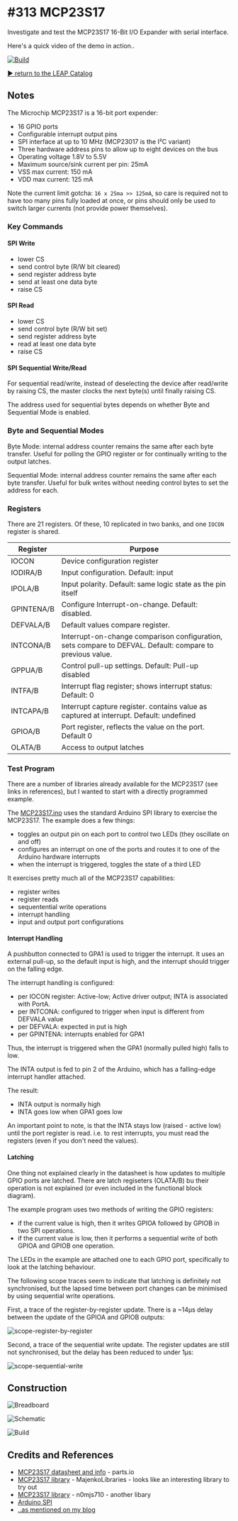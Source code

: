 # #313 MCP23S17

Investigate and test the MCP23S17 16-Bit I/O Expander with serial interface.

Here's a quick video of the demo in action..

[![Build](./assets/MCP23S17_build.jpg?raw=true)](http://www.youtube.com/watch?v=CuNJYUojNe0)

[:arrow_forward: return to the LEAP Catalog](http://leap.tardate.com)

## Notes

The Microchip MCP23S17 is a 16-bit port expender:

* 16 GPIO ports
* Configurable interrupt output pins
* SPI interface at up to 10 MHz (MCP23017 is the I²C variant)
* Three hardware address pins to allow up to eight devices on the bus
* Operating voltage 1.8V to 5.5V
* Maximum source/sink current per pin: 25mA
* VSS max current: 150 mA
* VDD max current: 125 mA

Note the current limit gotcha: `16 x 25ma >> 125mA`, so care is required not to have too many pins fully loaded at once, or pins should only be used to switch larger currents (not provide power themselves).

### Key Commands

#### SPI Write

* lower CS
* send control byte (R/W bit cleared)
* send register address byte
* send at least one data byte
* raise CS

#### SPI Read

* lower CS
* send control byte (R/W bit set)
* send register address byte
* read at least one data byte
* raise CS

#### SPI Sequential Write/Read

For sequential read/write,  instead of deselecting the device after read/write by raising CS, the master clocks the next byte(s)
until finally raising CS.

The address used for sequential bytes depends on whether Byte and Sequential Mode is enabled.

### Byte and Sequential Modes

Byte Mode: internal address counter remains the same after each byte transfer.
Useful for polling the GPIO register or for continually writing to the output latches.

Sequential Mode: internal address counter remains the same after each byte transfer.
Useful for bulk writes without needing control bytes to set the address for each.

### Registers

There are 21 registers. Of these, 10 replicated in two banks, and one `IOCON` register is shared.

| Register   | Purpose                                                                                                   |
|------------|-----------------------------------------------------------------------------------------------------------|
| IOCON      | Device configuration register                                                                             |
| IODIRA/B   | Input configuration. Default: input                                                                       |
| IPOLA/B    | Input polarity. Default: same logic state as the pin itself                                               |
| GPINTENA/B | Configure Interrupt-on-change. Default: disabled.                                                         |
| DEFVALA/B  | Default values compare register.                                                                          |
| INTCONA/B  | Interrupt-on-change comparison configuration, sets compare to DEFVAL. Default: compare to previous value. |
| GPPUA/B    | Control pull-up settings. Default: Pull-up disabled                                                       |
| INTFA/B    | Interrupt flag register; shows interrupt status: Default: 0                                               |
| INTCAPA/B  | Interrupt capture register. contains value as captured at interrupt. Default: undefined                   |
| GPIOA/B    | Port register, reflects the value on the port. Default 0                                                  |
| OLATA/B    | Access to output latches                                                                                  |


### Test Program

There are a number of libraries already available for the MCP23S17 (see links in references), but I wanted to start with a directly programmed example.

The [MCP23S17.ino](./MCP23S17.ino) uses the standard Arduino SPI library to exercise the MCP23S17. The example does a few things:

* toggles an output pin on each port to control two LEDs (they oscillate on and off)
* configures an interrupt on one of the ports and routes it to one of the Arduino hardware interrupts
* when the interrupt is triggered, toggles the state of a third LED

It exercises pretty much all of the MCP23S17 capabilities:

* register writes
* register reads
* sequentential write operations
* interrupt handling
* input and output port configurations


#### Interrupt Handling

A pushbutton connected to GPA1 is used to trigger the interrupt. It uses an external pull-up, so the default input is high, and the interrupt should trigger on the falling edge.

The interrupt handling is configured:

* per IOCON register: Active-low; Active driver output; INTA is associated with PortA.
* per INTCONA: configured to trigger when input is different from DEFVALA value
* per DEFVALA: expected in put is high
* per GPINTENA: interrupts enabled for GPA1

Thus, the interrupt is triggered when the GPA1 (normally pulled high) falls to low.

The INTA output is fed to pin 2 of the Arduino, which has a falling-edge interrupt handler attached.

The result:

* INTA output is normally high
* INTA goes low when GPA1 goes low

An important point to note, is that the INTA stays low (raised - active low) until the port register is read.
i.e. to rest interrupts, you must read the registers (even if you don't need the values).


#### Latching

One thing not explained clearly in the datasheet is how updates to multiple GPIO ports are latched.
There are latch regiseters (OLATA/B) bu their operation is not explained (or even included in the functional block diagram).

The example program uses two methods of writing the GPIO registers:

* if the current value is high, then it writes GPIOA followed by GPIOB in two SPI operations.
* if the current value is low, then it performs a sequential write of both GPIOA and GPIOB one operation.

The LEDs in the example are attached one to each GPIO port, specifically to look at the latching behaviour.

The following scope traces seem to indicate that latching is definitely not synchronised,
but the lapsed time between port changes can be minimised by using sequential write operations.


First, a trace of the register-by-register update. There is a ~14µs delay between the update of the GPIOA and GPIOB outputs:

![scope-register-by-register](./assets/scope-register-by-register.gif?raw=true)

Second, a trace of the sequential write update. The register updates are still not synchronised, but the delay has been reduced to under 1µs:

![scope-sequential-write](./assets/scope-sequential-write.gif?raw=true)


## Construction

![Breadboard](./assets/MCP23S17_bb.jpg?raw=true)

![Schematic](./assets/MCP23S17_schematic.jpg?raw=true)

![Build](./assets/MCP23S17_build.jpg?raw=true)

## Credits and References
* [MCP23S17 datasheet and info](http://parts.io/detail/1371552/MCP23S17-E%2FSS) - parts.io
* [MCP23S17 library](https://github.com/MajenkoLibraries/MCP23S17) - MajenkoLibraries - looks like an interesting library to try out
* [MCP23S17 library](http://playground.arduino.cc/Main/MCP23S17) - n0mjs710 - another libary
* [Arduino SPI](https://www.arduino.cc/en/reference/SPI)
* [..as mentioned on my blog](https://blog.tardate.com/2017/05/leap313-mcp23s17-port-expander.html)
